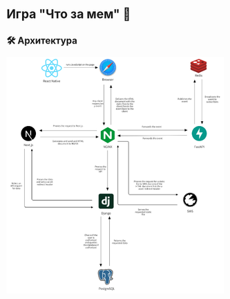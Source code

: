 # Игра "Что за мем" 🎉

## 🛠 Архитектура

![Архитектура проекта](https://github.com/vinogradovalisaveta/task_manager/blob/main/project_architecture/Wireframe-Page%201(6).png)